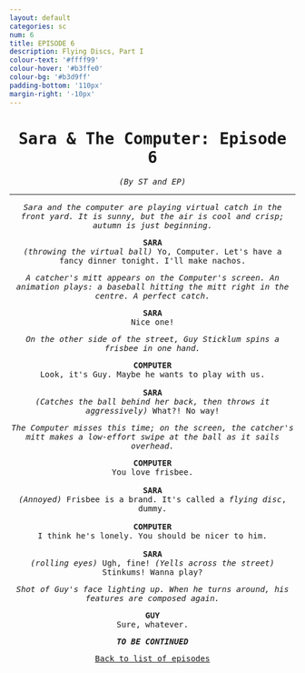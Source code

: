 ```yaml
---
layout: default
categories: sc
num: 6
title: EPISODE 6
description: Flying Discs, Part I
colour-text: '#ffff99'
colour-hover: '#b3ffe0'
colour-bg: '#b3d9ff'
padding-bottom: '110px'
margin-right: '-10px'
---
```

<div style="text-align: center; font-family: 'Inconsolata', monospace;" class="standard-centre">
  <h1>Sara & The Computer: Episode 6</h1>

  <p><em>(By ST and EP)</em></p>

  <hr>

  <p><em>Sara and the computer are playing virtual catch in the front yard. It is sunny, but the air is cool and crisp; autumn is just beginning.</em></p>

  <div style="font-weight: bold;">SARA</div>
  <div><em>(throwing the virtual ball)</em> Yo, Computer. Let's have a fancy dinner tonight. I'll make nachos.</div>

  <p><em>A catcher's mitt appears on the Computer's screen. An animation plays: a baseball hitting the mitt right in the centre. A perfect catch.</em></p>

  <div style="font-weight: bold;">SARA</div>
  <div>Nice one!</div>

  <p><em>On the other side of the street, Guy Sticklum spins a frisbee in one hand.</em></p>

  <div style="font-weight: bold;">COMPUTER</div>
  <div>Look, it's Guy. Maybe he wants to play with us.</div>

  <br />

  <div style="font-weight: bold;">SARA</div>
  <div><em>(Catches the ball behind her back, then throws it aggressively)</em> What?! No way!</div>

  <p><em>The Computer misses this time; on the screen, the catcher's mitt makes a low-effort swipe at the ball as it sails overhead.</em></p>

  <div style="font-weight: bold;">COMPUTER</div>
  <div>You love frisbee.</div>

  <br />

  <div style="font-weight: bold;">SARA</div>
  <div><em>(Annoyed)</em> Frisbee is a brand. It's called a <i>flying disc</i>, dummy.</div>

  <br />

  <div style="font-weight: bold;">COMPUTER</div>
  <div>I think he's lonely. You should be nicer to him.</div>

  <br />

  <div style="font-weight: bold;">SARA</div>
  <div><em>(rolling eyes)</em> Ugh, fine! <em>(Yells across the street)</em> Stinkums! Wanna play?</div>

  <p><em>Shot of Guy's face lighting up. When he turns around, his features are composed again.</em></p>

  <div style="font-weight: bold;">GUY</div>
  <div>Sure, whatever.</div>

  <p style="font-weight: bold;"><em>TO BE CONTINUED</em></p>

  <p style="padding-bottom: 15px;"><u><a href="{{ "/sotries/sc" }}">Back to list of episodes</a></u></p>

</div>
